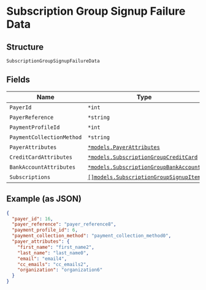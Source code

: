 
# Subscription Group Signup Failure Data

## Structure

`SubscriptionGroupSignupFailureData`

## Fields

| Name | Type | Tags | Description |
|  --- | --- | --- | --- |
| `PayerId` | `*int` | Optional | - |
| `PayerReference` | `*string` | Optional | - |
| `PaymentProfileId` | `*int` | Optional | - |
| `PaymentCollectionMethod` | `*string` | Optional | - |
| `PayerAttributes` | [`*models.PayerAttributes`](../../doc/models/payer-attributes.md) | Optional | - |
| `CreditCardAttributes` | [`*models.SubscriptionGroupCreditCard`](../../doc/models/subscription-group-credit-card.md) | Optional | - |
| `BankAccountAttributes` | [`*models.SubscriptionGroupBankAccount`](../../doc/models/subscription-group-bank-account.md) | Optional | - |
| `Subscriptions` | [`[]models.SubscriptionGroupSignupItem`](../../doc/models/subscription-group-signup-item.md) | Optional | - |

## Example (as JSON)

```json
{
  "payer_id": 16,
  "payer_reference": "payer_reference8",
  "payment_profile_id": 6,
  "payment_collection_method": "payment_collection_method0",
  "payer_attributes": {
    "first_name": "first_name2",
    "last_name": "last_name0",
    "email": "email4",
    "cc_emails": "cc_emails2",
    "organization": "organization6"
  }
}
```


